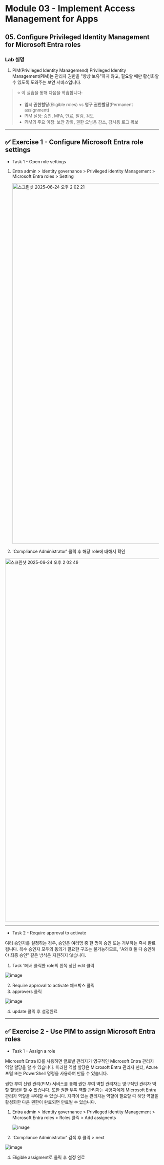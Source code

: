 # Module 03 - Implement Access Management for Apps
## 05. Configure Privileged Identity Management for Microsoft Entra roles

### Lab 설명 

1. PIM(Privileged Identity Managemend) 
Privileged Identity Management(PIM)는 관리자 권한을 "항상 보유"하지 않고, 필요할 때만 활성화할 수 있도록 도와주는 보안 서비스입니다.  

> ⭐️ 이 실습을 통해 다음을 학습합니다:
> - **임시 권한할당**(Eligible roles) vs **영구 권한할당**(Permanent assignment)
> - PIM 설정: 승인, MFA, 만료, 알림, 검토
> - PIM의 주요 이점: 보안 강화, 권한 오남용 감소, 감사용 로그 확보

---

## ✅  Exercise 1 - Configure Microsoft Entra role settings
* Task 1 - Open role settings

1. Entra admin > Identity governance > Privileged identity Management > Microsoft Entra roles > Setting

   <img width="1181" alt="스크린샷 2025-06-24 오후 2 02 21" src="https://github.com/user-attachments/assets/e9bd9b6b-bc83-4584-9f29-d9b10c931d89" />

2. 'Compliance Administrator' 클릭 후 해당 role에 대해서 확인

  <img width="1188" alt="스크린샷 2025-06-24 오후 2 02 49" src="https://github.com/user-attachments/assets/160d2a24-6d52-47ac-94e6-e78ba8f48502" />

---

* Task 2 - Require approval to activate

여러 승인자를 설정하는 경우, 승인은 여러명 중 한 명이 승인 또는 거부하는 즉시 완료됩니다. 복수 승인자 모두의 동의가 필요한 구조는 불가능하므로, “A와 B 둘 다 승인해야 최종 승인” 같은 방식은 지원하지 않습니다. 

1. Task 1에서 클릭한 role의 왼쪽 상단 edit 클릭

  ![image](https://github.com/user-attachments/assets/9d4a7570-09eb-4e28-8174-47ffb655f8c7)

2. Require approval to activate 체크박스 클릭
3. approvers 클릭

  ![image](https://github.com/user-attachments/assets/284ed035-9a81-4aa5-ba22-881d0a791194)
  
4. update 클릭 후 설정완료

---

## ✅ Exercise 2 - Use PIM to assign Microsoft Entra roles
* Task 1 - Assign a role

Microsoft Entra ID를 사용하면 글로벌 관리자가 영구적인 Microsoft Entra 관리자 역할 할당을 할 수 있습니다. 이러한 역할 할당은 Microsoft Entra 관리자 센터, Azure 포털 또는 PowerShell 명령을 사용하여 만들 수 있습니다.

권한 부여 신원 관리(PIM) 서비스를 통해 권한 부여 역할 관리자는 영구적인 관리자 역할 할당을 할 수 있습니다. 또한 권한 부여 역할 관리자는 사용자에게 Microsoft Entra 관리자 역할을 부여할 수 있습니다. 자격이 있는 관리자는 역할이 필요할 때 해당 역할을 활성화한 다음 권한이 완료되면 만료될 수 있습니다.

1. Entra admin > Identity governance > Privileged identity Management > Microsoft Entra roles > Roles 클릭 > Add assignents

   ![image](https://github.com/user-attachments/assets/eb205255-33da-442d-b359-7ee73cc7697b)

2. 'Compliance Administrator' 검색 후 클릭 > next

  ![image](https://github.com/user-attachments/assets/087b79f8-84c0-4cfd-bb84-2f2a1d8fabfd)

4. Eligible assigment로 클릭 후 설정 완료 
